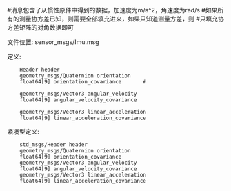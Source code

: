 #消息包含了从惯性原件中得到的数据，加速度为m/s^2，角速度为rad/s
#如果所有的测量协方差已知，则需要全部填充进来，如果只知道测量方差，则
#只填充协方差矩阵的对角数据即可

文件位置: sensor_msgs/Imu.msg

定义:

		Header header
		geometry_msgs/Quaternion orientation
		float64[9] orientation_covariance		#

		geometry_msgs/Vector3 angular_velocity
		float64[9] angular_velocity_covariance

		geometry_msgs/Vector3 linear_acceleration
		float64[9] linear_acceleration_covariance

紧凑型定义:

		std_msgs/Header header
		geometry_msgs/Quaternion orientation
		float64[9] orientation_covariance
		geometry_msgs/Vector3 angular_velocity
		float64[9] angular_velocity_covariance
		geometry_msgs/Vector3 linear_acceleration
		float64[9] linear_acceleration_covariance
